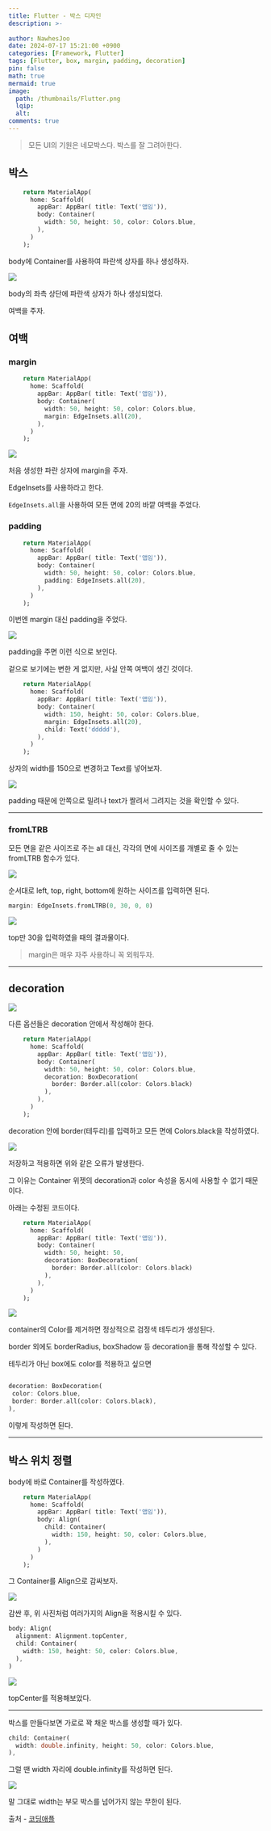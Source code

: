 ```yaml
---
title: Flutter - 박스 디자인
description: >-
  
author: NawhesJoo
date: 2024-07-17 15:21:00 +0900
categories: [Framework, Flutter]
tags: [Flutter, box, margin, padding, decoration]
pin: false
math: true
mermaid: true
image:
  path: /thumbnails/Flutter.png
  lqip: 
  alt: 
comments: true
---
```

> 모든 UI의 기원은 네모박스다. 박스를 잘 그려아한다.

## 박스

```dart
    return MaterialApp(
      home: Scaffold(
        appBar: AppBar( title: Text('앱임')),
        body: Container(
          width: 50, height: 50, color: Colors.blue,
        ),
      )
    );
```

body에 Container를 사용하여 파란색 상자를 하나 생성하자.

![](https://velog.velcdn.com/images/nawhes_joo/post/85d04db3-ce04-41f7-8b04-248c9ad05643/image.png)

body의 좌측 상단에 파란색 상자가 하나 생성되었다.

여백을 주자.

## 여백

### margin

```dart
    return MaterialApp(
      home: Scaffold(
        appBar: AppBar( title: Text('앱임')),
        body: Container(
          width: 50, height: 50, color: Colors.blue,
          margin: EdgeInsets.all(20),
        ),
      )
    );
```    

![](https://velog.velcdn.com/images/nawhes_joo/post/51d7e1dc-adc2-4e12-858e-1130d550d6a5/image.png)

처음 생성한 파란 상자에 margin을 주자.

EdgeInsets를 사용하라고 한다.

`EdgeInsets.all`을 사용하여 모든 면에 20의 바깥 여백을 주었다.


### padding

```dart
    return MaterialApp(
      home: Scaffold(
        appBar: AppBar( title: Text('앱임')),
        body: Container(
          width: 50, height: 50, color: Colors.blue,
          padding: EdgeInsets.all(20),
        ),
      )
    );
```   

이번엔 margin 대신 padding을 주었다.

![](https://velog.velcdn.com/images/nawhes_joo/post/4a28f350-c081-4842-bd1c-8ca79d2a0c07/image.png)

padding을 주면 이런 식으로 보인다.

겉으로 보기에는 변한 게 없지만, 사실 안쪽 여백이 생긴 것이다.

```dart
    return MaterialApp(
      home: Scaffold(
        appBar: AppBar( title: Text('앱임')),
        body: Container(
          width: 150, height: 50, color: Colors.blue,
          margin: EdgeInsets.all(20),
          child: Text('ddddd'),
        ),
      )
    );
```

상자의 width를 150으로 변경하고 Text를 넣어보자.

![](https://velog.velcdn.com/images/nawhes_joo/post/3bf8f454-3f3f-46a5-b135-7e509449f02c/image.png)

padding 때문에 안쪽으로 밀려나 text가 짤려서 그려지는 것을 확인할 수 있다.

---

### fromLTRB

모든 면을 같은 사이즈로 주는 all 대신, 각각의 면에 사이즈를 개별로 줄 수 있는 fromLTRB 함수가 있다.

![](https://velog.velcdn.com/images/nawhes_joo/post/e109a8d3-7408-4209-aad6-fd633049f069/image.png)

순서대로 left, top, right, bottom에 원하는 사이즈를 입력하면 된다.

```dart
margin: EdgeInsets.fromLTRB(0, 30, 0, 0)
```

![](https://velog.velcdn.com/images/nawhes_joo/post/a64bcbed-0533-4427-9da5-672ede63dbdb/image.png)

top만 30을 입력하였을 때의 결과물이다.

> margin은 매우 자주 사용하니 꼭 외워두자.

---

## decoration

![](https://velog.velcdn.com/images/nawhes_joo/post/6002ddfe-224c-4fdd-964e-c8a8b3a0f554/image.png)

다른 옵션들은 decoration 안에서 작성해야 한다.

```dart
    return MaterialApp(
      home: Scaffold(
        appBar: AppBar( title: Text('앱임')),
        body: Container(
          width: 50, height: 50, color: Colors.blue,
          decoration: BoxDecoration(
            border: Border.all(color: Colors.black)
          ),
        ),
      )
    );
```    

decoration 안에 border(테두리)를 입력하고 모든 면에 Colors.black을 작성하였다.

![](https://velog.velcdn.com/images/nawhes_joo/post/caf07c3b-9dbb-45c1-a37c-2a118886bb94/image.png)


저장하고 적용하면 위와 같은 오류가 발생한다.

그 이유는 Container 위젯의 decoration과 color 속성을 동시에 사용할 수 없기 때문이다.

아래는 수정된 코드이다.

```dart
    return MaterialApp(
      home: Scaffold(
        appBar: AppBar( title: Text('앱임')),
        body: Container(
          width: 50, height: 50,
          decoration: BoxDecoration(
            border: Border.all(color: Colors.black)
          ),
        ),
      )
    );
```    

![](https://velog.velcdn.com/images/nawhes_joo/post/18859e51-0a25-4d1f-9f3b-ff47950da92d/image.png)

container의 Color를 제거하면 정상적으로 검정색 테두리가 생성된다.

border 외에도 borderRadius, boxShadow 등 decoration을 통해 작성할 수 있다.

테두리가 아닌 box에도 color를 적용하고 싶으면

```dart

decoration: BoxDecoration(
 color: Colors.blue,
 border: Border.all(color: Colors.black),
),
```
이렇게 작성하면 된다.

---

## 박스 위치 정렬

body에 바로 Container를 작성하였다.

```dart
    return MaterialApp(
      home: Scaffold(
        appBar: AppBar( title: Text('앱임')),
        body: Align(
          child: Container(
            width: 150, height: 50, color: Colors.blue,
          ),
        )
      )
    );
```

그 Container를 Align으로 감싸보자.

![](https://velog.velcdn.com/images/nawhes_joo/post/be277b59-2f87-4768-86ed-1abf10df3dc6/image.png)

감싼 후, 위 사진처럼 여러가지의 Align을 적용시킬 수 있다.

```dart
body: Align(
  alignment: Alignment.topCenter,
  child: Container(
    width: 150, height: 50, color: Colors.blue,
  ),
)
```

![](https://velog.velcdn.com/images/nawhes_joo/post/fe3a1b5b-e8e9-485f-86b6-29bf30c53204/image.png)


topCenter를 적용해보았다.

---

박스를 만들다보면 가로로 꽉 채운 박스를 생성할 때가 있다.

```dart
child: Container(
  width: double.infinity, height: 50, color: Colors.blue,
),
```

그럴 땐 width 자리에 double.infinity를 작성하면 된다.

![](https://velog.velcdn.com/images/nawhes_joo/post/c2af12d1-4ff9-41d6-8e14-8266def688ca/image.png)

말 그대로 width는 부모 박스를 넘어가지 않는 무한이 된다.

출처 - [코딩애플](https://www.youtube.com/@codingapple)